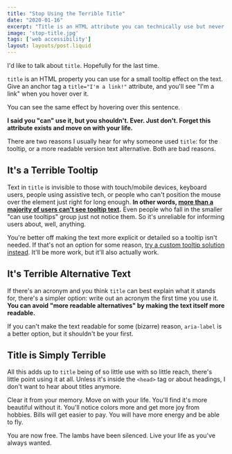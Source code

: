 ```yaml
---
title: "Stop Using the Terrible Title"
date: "2020-01-16"
excerpt: "Title is an HTML attribute you can technically use but never should. For the sake of your website, health, and future children. Escape it while you can."
image: 'stop-title.jpg'
tags: ['web accessibility']
layout: layouts/post.liquid
---
```


I'd like to talk about `title`. Hopefully for the last time.

`title` is an HTML property you can use for a small tooltip effect on the text. Give an anchor tag a `title="I'm a link!"` attribute, and you'll see "I'm a link" when you hover over it.

<span title="I'm some title text!">You can see the same effect by hovering over this sentence.</span>

**I said you "can" use it, but you shouldn't. Ever. Just don't. Forget this attribute exists and move on with your life.**

There are two reasons I usually hear for why someone used `title`: for the tooltip, or a more readable version text alternative. Both are bad reasons.

## It's a Terrible Tooltip

Text in `title` is invisible to those with touch/mobile devices, keyboard users, people using assistive tech, or people who can't position the mouse over the element just right for long enough. **In other words, [more than a majority of users can't see tooltip text](https://developer.mozilla.org/en-US/docs/Web/HTML/Global_attributes/title#Accessibility_concerns).** Even people who fall in the smaller "can use tooltips" group just not notice them. So it's unreliable for informing users about, well, anything.

You're better off making the text more explicit or detailed so a tooltip isn't needed. If that's not an option for some reason, [try a custom tooltip solution instead](https://inclusive-components.design/tooltips-toggletips/). It'll be more work, but it'll also actually work.

## It's Terrible Alternative Text

If there's an acronym and you think `title` can best explain what it stands for, there's a simpler option: write out an acronym the first time you use it. **You can avoid "more readable alternatives" by making the text itself more readable.**

If you can't make the text readable for some (bizarre) reason, `aria-label` is a better option, but it shouldn't be your first.

## Title is Simply Terrible

All this adds up to `title` being of so little use with so little reach, there's little point using it at all. Unless it's inside the `<head>` tag or about headings, I don't want to hear about titles anymore.

Clear it from your memory. Move on with your life. You'll find it's more beautiful without it. You'll notice colors more and get more joy from hobbies. Bills will get easier to pay. You will have more energy and be able to fly.

You are now free. The lambs have been silenced. Live your life as you've always wanted.

